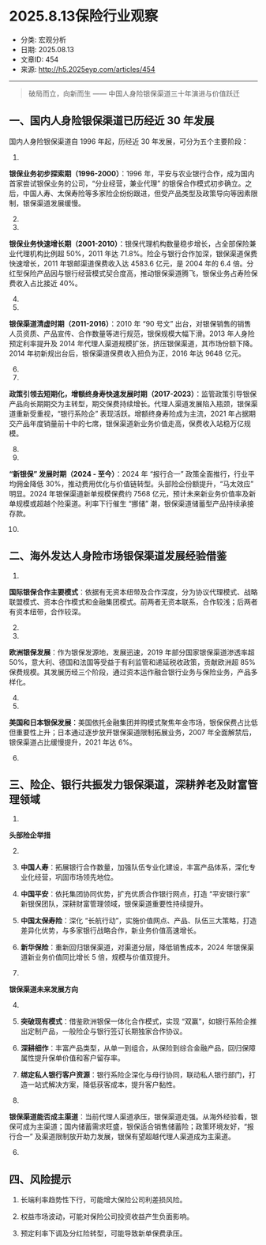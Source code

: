 # 2025.8.13保险行业观察

- 分类: 宏观分析
- 日期: 2025.08.13
- 文章ID: 454
- 来源: http://h5.2025eyp.com/articles/454

---

> 破局而立，向新而生 —— 中国人身险银保渠道三十年演进与价值跃迁

## **一、国内人身险银保渠道已历经近 30 年发展**

国内人身险银保渠道自 1996 年起，历经近 30 年发展，可分为五个主要阶段：

1.

**银保业务初步探索期（1996-2000）**：1996 年，平安与农业银行合作，成为国内首家尝试银保业务的公司，“分业经营，兼业代理” 的银保合作模式初步确立。之后，中国人寿、太保寿险等多家险企纷纷跟进，但受产品类型及政策导向等因素限制，银保渠道发展缓慢。

2.

3.

**银保业务快速增长期（2001-2010）**：银保代理机构数量稳步增长，占全部保险兼业代理机构比例超 50%，2011 年达 71.8%。险企与银行合作加深，银保渠道保费快速增长，2011 年银邮渠道保费收入达 4583.6 亿元，是 2004 年的 6.4 倍。分红型保险产品因与银行经营模式契合度高，推动银保渠道腾飞，银保业务占寿险保费收入占比接近 40%。

4.

5.

**银保渠道清虚时期（2011-2016）**：2010 年 “90 号文” 出台，对银保销售的销售人员资质、产品宣传、合作数量等进行规范，银保规模大幅下滑。2013 年人身险预定利率提升及 2014 年代理人渠道规模扩张，挤压银保渠道，其市场份额下降。2014 年初新规出台后，银保渠道保费收入扭负为正，2016 年达 9648 亿元。

6.

7.

**政策引领去短期化，增额终身寿快速发展时期（2017-2023）**：监管政策引导银保产品向长期期交为主转型，期交保费持续增长。代理人渠道发展陷入瓶颈，银保渠道重新受重视，“银行系险企” 表现活跃。增额终身寿险成为主流，2021 年占据期交产品年度销量前十中的七席，银保渠道新业务价值走高，保费收入站稳万亿规模。

8.

9.

**“新银保” 发展时期（2024 - 至今）**：2024 年 “报行合一” 政策全面推行，行业平均佣金降低 30%，推动费用优化与价值链转型。头部险企份额提升，“马太效应” 明显。2024 年银保渠道新单规模保费约 7568 亿元，预计未来新业务价值率及新单规模或超越个险渠道。利率下行催生 “挪储” 潮，银保渠道储蓄型产品持续承接存款。

10.

## **二、海外发达人身险市场银保渠道发展经验借鉴**

1.

**国际银保合作主要模式**：依据有无资本纽带及合作深度，分为协议代理模式、战略联盟模式、资本合作模式和金融集团模式。前两者无资本联系，合作较浅；后两者有资本纽带，合作较深。

2.

3.

**欧洲银保发展**：作为银保发源地，发展迅速，2019 年部分国家银保渠道渗透率超 50%，意大利、德国和法国等受益于有利监管和递延税收政策，贡献欧洲超 85% 保费规模。其发展历经三个阶段，通过资本运作融合银行业务与保险业务，产品多样化。

4.

5.

**美国和日本银保发展**：美国依托金融集团并购模式聚焦年金市场，银保保费占比低但重要性上升；日本通过逐步放开银保渠道限制拓展业务，2007 年全面解禁后，银保渠道占比缓慢提升，2021 年达 6%。

6.

## **三、险企、银行共振发力银保渠道，深耕养老及财富管理领域**

1.

**头部险企举措**

2.

1. **中国人寿**：拓展银行合作数量，加强队伍专业化建设，丰富产品体系，深化专业化经营，巩固市场领先地位。

2. **中国平安**：依托集团协同优势，扩充优质合作银行网点，打造 “平安银行家” 新银保团队，深耕财富管理领域，银保渠道重要性持续提升。

3. **中国太保寿险**：深化 “长航行动”，实施价值网点、产品、队伍三大策略，打造差异化优势，与多家银行战略合作，新业务价值高速增长。

4. **新华保险**：重新回归银保渠道，对渠道分层，降低销售成本，2024 年银保渠道新业务价值同比增长 5 倍，规模与价值双提升。

3.

**银保渠道未来发展方向**

4.

1. **突破现有模式**：借鉴欧洲银保一体化合作模式，实现 “双赢”，如银行系险企推出定制产品，一般险企与银行签订长期独家合作协议。

2. **深耕细作**：丰富产品类型，从单一到组合，从保险到综合金融产品，回归保障属性提升保单价值和客户留存率。

3. **绑定私人银行客户资源**：银行系险企深化与母行协同，联动私人银行部门，打造一站式解决方案，降低获客成本，提升客户黏性。

5.

**银保渠道能否成主渠道**：当前代理人渠道承压，银保渠道走强。从海外经验看，银保可成为主渠道；国内储蓄需求旺盛，银保适合销售储蓄险；政策环境友好，“报行合一” 及渠道限制放开助力发展，银保有望超越代理人渠道成为主渠道。

6.

## **四、风险提示**

1. 长端利率趋势性下行，可能增大保险公司利差损风险。

2. 权益市场波动，可能对保险公司投资收益产生负面影响。

3. 预定利率下调及分红险转型，可能导致新单保费承压。
